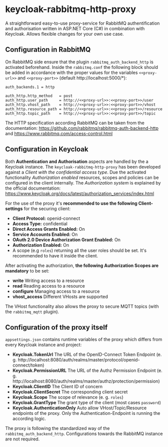 # keycloak-rabbitmq-http-proxy

A straightforward easy-to-use proxy-service for RabbitMQ authentification and authorisation written in ASP.NET Core (C#) in combination with Keycloak. Allows flexible changes for your own use case. 

## Configuration in RabbitMQ
On RabbitMQ side ensure that the plugin ```rabbitmq_auth_backend_http``` is activated beforehand. Inside the ```rabbitmq.conf``` the following block should be added in accordance with the proper values for the variables ```<<proxy-url>>``` and ```<<proxy-port>>``` (default http://localhost:5000/*):

```
auth_backends.1 = http

auth_http.http_method   = post
auth_http.user_path     = http://<<proxy-url>>:<<proxy-port>>/user
auth_http.vhost_path    = http://<<proxy-url>>:<<proxy-port>>/vhost
auth_http.resource_path = http://<<proxy-url>>:<<proxy-port>>/resource
auth_http.topic_path    = http://<<proxy-url>>:<<proxy-port>>/topic
```

The HTTP specification according RabbitMQ can be taken from the documentation: https://github.com/rabbitmq/rabbitmq-auth-backend-http and https://www.rabbitmq.com/access-control.html

## Configuration in Keycloak
Both **Authentication and Authorisation** aspects are handled by the a Keycloak instance. The ```keycloak-rabbitmq-http-proxy``` has been developed against a *Client with the confidential access type*. Due the activated functionality *Authorization enabled* resources, scopes and policies can be configured in the client internally. The *Authorization system* is explained by the official documentation: https://www.keycloak.org/docs/latest/authorization_services/index.html

For the use of the proxy it's **recommended to use the following Client-settings** for the securing client:
* **Client Protocol:** openid-connect
* **Access Type:** confidential
* **Direct Access Grants Enabled:** On
* **Service Accounts Enabled:** On
* **OAuth 2.0 Device Authorization Grant Enabled:** On
* **Authorization Enabled:** On
* A scope (e.g ```roles```) returning all the user roles should be set. It's recommended to have it inside the client.

After activating the authorization, **the following Authorization Scopes are mandatory** to be set:
* **write** Writing access to a resource
* **read** Reading access to a resource
* **configure** Managing access to a resource
* **vhost_access** Different VHosts are supported

The VHost functionality also allows the proxy to secure MQTT topics (with the ```rabbitmq_mqtt``` plugin).

## Configuration of the proxy itself

```appsettings.json``` contains runtime variables of the proxy which differs from every Keycloak instance and project:
* **Keycloak.TokenUrl** The URL of the OpenID-Connect Token Endpoint (e. g. http://localhost:8080/auth/realms/master/protocol/openid-connect/token) 
* **Keycloak.PermissionURL** The URL of the Authz Permission Endpoint (e. g. http://localhost:8080/auth/realms/master/authz/protection/permission) 
* **Keycloak.ClientID** The Client ID of concern
* **Keycloak.ClientSecret** The corresponding client secret 
* **Keycloak.Scope** The scope of relevance (e. g. ```roles```)
* **Keycloak.GrantType** The grant type of the client (most cases ```password```)
* **Keycloak.AuthenticationOnly** Auto allow VHost/Topic/Resource endpoints of the proxy. Only the Authentication-Endpoint is running the according logic. 

The proxy is following the standardized way of the ```rabbitmq_auth_backend_http```. Configurations towards the RabbitMQ instance are not required.  

